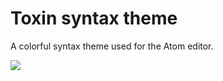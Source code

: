 # Toxin syntax theme

A colorful syntax theme used for the Atom editor.

![](https://cloud.githubusercontent.com/assets/26496/3240322/f3a87836-f124-11e3-9c24-cd0e3bb8401b.png)
